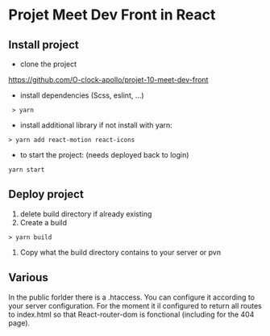# Projet Meet Dev Front in React

## Install project

- clone the project

<https://github.com/O-clock-apollo/projet-10-meet-dev-front>

- install dependencies (Scss, eslint, ...)

``` console
 > yarn
```

- install additional library if not install with yarn:

``` console
> yarn add react-motion react-icons
```

- to start the project: (needs deployed back to login)

``` console
yarn start
```

## Deploy project

1. delete build directory if already existing
2. Create a build

``` console
> yarn build
```

1. Copy what the build directory contains to your server or pvn

## Various

In the public forlder there is a .htaccess. You can configure it according to your server configuration.
For the moment it il configured to return all routes to index.html so that React-router-dom is fonctional (including for the 404 page).
